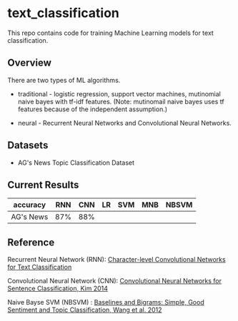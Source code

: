 # text_classification
This repo contains code for training Machine Learning models for text classification.

## Overview
There are two types of ML algorithms.

- traditional - logistic regression, support vector machines, mutinomial naive bayes with tf-idf features. (Note: mutinomail naive bayes uses tf features because of the independent assumption.)

- neural - Recurrent Neural Networks and Convolutional Neural Networks.

## Datasets
* AG's News Topic Classification Dataset

## Current Results
|   accuracy    |  RNN  | CNN  | LR  | SVM  | MNB  | NBSVM |
| ------------- | ----- | ---- | --- | ---- | ---- | ---   | 
|   AG's News   |  87% | 88%  | |  |  | |

## Reference
Recurrent Neural Network (RNN): [Character-level Convolutional Networks for Text Classification](https://arxiv.org/pdf/1509.01626.pdf)

Convolutional Neural Network (CNN): [Convolutional Neural Networks for Sentence Classification, Kim 2014](https://arxiv.org/pdf/1408.5882.pdf) 

Naive Bayse SVM (NBSVM) : [Baselines and Bigrams: Simple, Good Sentiment and Topic Classification, Wang et al. 2012](https://nlp.stanford.edu/pubs/sidaw12_simple_sentiment.pdf)


